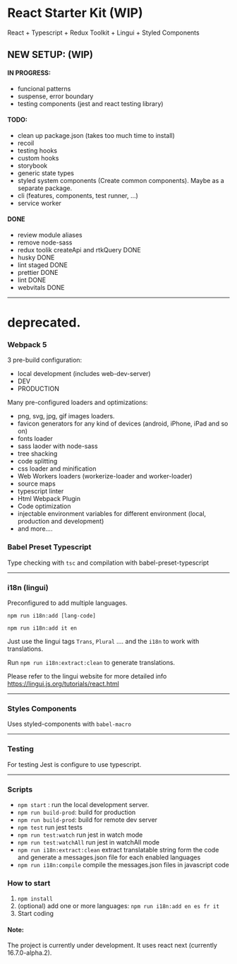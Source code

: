 # React Starter Kit (WIP)
React + Typescript + Redux Toolkit + Lingui + Styled Components

## NEW SETUP: (WIP)

#### IN PROGRESS:
- funcional patterns 
- suspense, error boundary
- testing components (jest and react testing library)

#### TODO:
- clean up package.json (takes too much time to install)
- recoil
- testing hooks
- custom hooks
- storybook
- generic state types
- styled system components (Create common components). Maybe as a separate package.
- cli (features, components, test runner, ...)
- service worker

#### DONE
- review module aliases
- remove node-sass
- redux toolik createApi and rtkQuery DONE
- husky DONE
- lint staged DONE
- prettier DONE
- lint DONE
- webvitals DONE

---
# deprecated.

### Webpack 5
3 pre-build configuration:
- local development (includes web-dev-server)
- DEV
- PRODUCTION

Many pre-configured loaders and optimizations:
- png, svg, jpg, gif images loaders.
- favicon generators for any kind of devices (android, iPhone, iPad and so on)
- fonts loader
- sass laoder with node-sass
- tree shacking
- code splitting
- css loader and minification
- Web Workers loaders (workerize-loader and worker-loader)
- source maps
- typescript linter
- Html Webpack Plugin
- Code optimization
- injectable environment variables for different environment (local, production and development)
- and more....

### Babel Preset Typescript
Type checking with `tsc` and compilation with babel-preset-typescript

---
### i18n (lingui)
Preconfigured to add multiple languages.

`npm run i18n:add [lang-code]`

`npm run i18n:add it en`

Just use the lingui tags `Trans`, `Plural` .... and the `i18n` to work with translations.

Run `npm run i18n:extract:clean` to generate translations.

Please refer to the lingui website for more detailed info https://lingui.js.org/tutorials/react.html

---
### Styles Components
Uses styled-components with `babel-macro`

---

### Testing
For testing Jest is configure to use typescript.

---

### Scripts
- `npm start` : run the local development server.
- `npm run build-prod`: build for production
- `npm run build-prod`: build for remote dev server
- `npm test` run jest tests
- `npm run test:watch` run jest in watch mode
- `npm run test:watchAll` run jest in watchAll mode
- `npm run i18n:extract:clean` extract translatable string form the code and generate a messages.json file for each enabled languages
- `npm run i18n:compile` compile the messages.json files in javascript code

### How to start
1. `npm install`
2. (optional) add one or more languages:  `npm run i18n:add en es fr it`
3. Start coding

#### Note:
The project is currently under development. It uses react next (currently 16.7.0-alpha.2).
